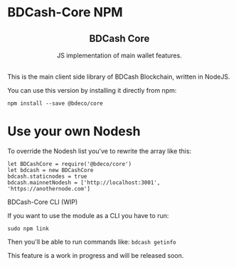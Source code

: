 # BDCash-Core NPM

<h2 style="text-align: center;"><a id="user-content-bdcash-identity-framework" class="anchor" href="https://github.com/BDCashProtocol/bdcash-identity-framework/new/master?readme=1#bdcash-identity-framework" aria-hidden="true"></a><strong>BDCash Core</strong></h2>
<p style="text-align: center;">JS implementation of main wallet features.</p>

<br>This is the main client side library of BDCash Blockchain, written in NodeJS.

You can use this version by installing it directly from npm:

```npm install --save @bdeco/core```

# Use your own Nodesh

To override the Nodesh list you've to rewrite the array like this:

```
let BDCashCore = require('@bdeco/core')
let bdcash = new BDCashCore
bdcash.staticnodes = true
bdcash.mainnetNodesh = ['http://localhost:3001', 'https://anothernode.com']
```

BDCash-Core CLI (WIP)

If you want to use the module as a CLI you have to run:

```sudo npm link```

Then you'll be able to run commands like:
```bdcash getinfo```

This feature is a work in progress and will be released soon.
